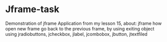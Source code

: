# Jframe-task
Demonstration of jframe
Application from my lesson 15, about:
jframe
how open new frame
go back to the previous frame, by using exiting object
using jradiobuttons, jcheckbox, jlabel, jcombobox, jbutton, jtextfiled
